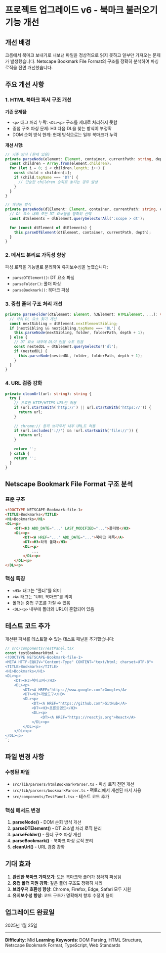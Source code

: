 # 프로젝트 업그레이드 v6 - 북마크 불러오기 기능 개선

## 개선 배경

크롬에서 북마크 보내기로 내보낸 파일을 정상적으로 읽지 못하고 일부만 가져오는 문제가 발생했습니다. 
Netscape Bookmark File Format의 구조를 정확히 분석하여 파싱 로직을 전면 개선했습니다.

## 주요 개선 사항

### 1. HTML 북마크 파서 구조 개선

**기존 문제점:**
- `<p>` 태그 처리 누락: `<DL><p>` 구조를 제대로 처리하지 못함
- 중첩 구조 파싱 문제: H3 다음 DL을 찾는 방식이 부정확
- DOM 순회 방식 한계: 현재 방식으로는 일부 북마크가 누락

**개선 사항:**
```typescript
// 기존 방식 (문제 있음)
private parseNode(element: Element, container, currentPath: string, depth: number): void {
  const children = Array.from(element.children);
  for (let i = 0; i < children.length; i++) {
    const child = children[i];
    if (child.tagName === 'DT') {
      // 단순한 children 순회로 놓치는 경우 발생
    }
  }
}

// 개선된 방식
private parseNode(dlElement: Element, container, currentPath: string, depth: number): void {
  // DL 요소 내의 모든 DT 요소들을 정확히 선택
  const dtElements = dlElement.querySelectorAll(':scope > dt');
  
  for (const dtElement of dtElements) {
    this.parseDTElement(dtElement, container, currentPath, depth);
  }
}
```

### 2. 메서드 분리로 가독성 향상

파싱 로직을 기능별로 분리하여 유지보수성을 높였습니다:

- `parseDTElement()`: DT 요소 파싱
- `parseFolder()`: 폴더 파싱
- `parseBookmark()`: 북마크 파싱

### 3. 중첩 폴더 구조 처리 개선

```typescript
private parseFolder(dtElement: Element, h3Element: HTMLElement, ...): void {
  // 하위 DL 요소 찾기 개선
  const nextSibling = dtElement.nextElementSibling;
  if (nextSibling && nextSibling.tagName === 'DL') {
    this.parseNode(nextSibling, folder, folderPath, depth + 1);
  } else {
    // DT 요소 내부에 DL이 있을 수도 있음
    const nestedDL = dtElement.querySelector('dl');
    if (nestedDL) {
      this.parseNode(nestedDL, folder, folderPath, depth + 1);
    }
  }
}
```

### 4. URL 검증 강화

```typescript
private cleanUrl(url: string): string {
  try {
    // 유효한 HTTP/HTTPS URL만 허용
    if (url.startsWith('http://') || url.startsWith('https://')) {
      return url;
    }
    
    // chrome:// 등의 브라우저 내부 URL도 허용
    if (url.includes('://') && !url.startsWith('file://')) {
      return url;
    }
    
    return '';
  } catch {
    return '';
  }
}
```

## Netscape Bookmark File Format 구조 분석

### 표준 구조
```html
<!DOCTYPE NETSCAPE-Bookmark-file-1>
<TITLE>Bookmarks</TITLE>
<H1>Bookmarks</H1>
<DL><p>
    <DT><H3 ADD_DATE="..." LAST_MODIFIED="...">폴더명</H3>
    <DL><p>
        <DT><A HREF="..." ADD_DATE="...">북마크 제목</A>
        <DT><H3>하위 폴더</H3>
        <DL><p>
            ...
        </DL><p>
    </DL><p>
</DL><p>
```

### 핵심 특징
- `<H3>` 태그는 "폴더"를 의미
- `<A>` 태그는 "URL 북마크"를 의미
- 폴더는 중첩 구조를 가질 수 있음
- `<DL><p>` 내부에 폴더와 URL이 혼합되어 있음

## 테스트 코드 추가

개선된 파서를 테스트할 수 있는 테스트 패널을 추가했습니다:

```typescript
// src/components/TestPanel.tsx
const testBookmarkHtml = `
<!DOCTYPE NETSCAPE-Bookmark-file-1>
<META HTTP-EQUIV="Content-Type" CONTENT="text/html; charset=UTF-8">
<TITLE>Bookmarks</TITLE>
<H1>Bookmarks</H1>
<DL><p>
    <DT><H3>북마크바</H3>
    <DL><p>
        <DT><A HREF="https://www.google.com">Google</A>
        <DT><H3>개발도구</H3>
        <DL><p>
            <DT><A HREF="https://github.com">GitHub</A>
            <DT><H3>프론트엔드</H3>
            <DL><p>
                <DT><A HREF="https://reactjs.org">React</A>
            </DL><p>
        </DL><p>
    </DL><p>
</DL><p>
`;
```

## 파일 변경 사항

### 수정된 파일
- `src/lib/parsers/htmlBookmarkParser.ts` - 파싱 로직 전면 개선
- `src/lib/parsers/bookmarkParser.ts` - 팩토리에서 개선된 파서 사용
- `src/components/TestPanel.tsx` - 테스트 코드 추가

### 핵심 메서드 변경

1. **parseNode()** - DOM 순회 방식 개선
2. **parseDTElement()** - DT 요소별 처리 로직 분리
3. **parseFolder()** - 폴더 구조 파싱 개선
4. **parseBookmark()** - 북마크 파싱 로직 분리
5. **cleanUrl()** - URL 검증 강화

## 기대 효과

1. **완전한 북마크 가져오기**: 모든 북마크와 폴더가 정확히 파싱됨
2. **중첩 폴더 지원 강화**: 깊은 폴더 구조도 정확히 처리
3. **브라우저 호환성 향상**: Chrome, Firefox, Edge, Safari 모두 지원
4. **유지보수성 향상**: 코드 구조가 명확해져 향후 수정이 용이

## 업그레이드 완료일

2025년 1월 25일

---

**Difficulty**: Mid
**Learning Keywords**: DOM Parsing, HTML Structure, Netscape Bookmark Format, TypeScript, Web Standards
